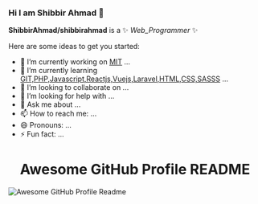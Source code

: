 ### Hi I am Shibbir Ahmad 👋


**ShibbirAhmad/shibbirahmad** is a ✨ _Web_Programmer_ ✨ 

Here are some ideas to get you started:

- 🔭 I’m currently working on <a href="mohasagor.com">MIT</a> ...
- 🌱 I’m currently learning <a href="w3school">GIT,PHP,Javascript,Reactjs,Vuejs,Laravel,HTML,CSS,SASSS</a> ...
- 👯 I’m looking to collaborate on ...
- 🤔 I’m looking for help with ...
- 💬 Ask me about ...
- 📫 How to reach me: ...
- 😄 Pronouns: ...
- ⚡ Fun fact: ...

<div class="text-center">
<h1 align="center">Awesome GitHub Profile README </h1>


<img alt="Awesome GitHub Profile Readme" src="assets/agpr.gif"> </img>


</div>
